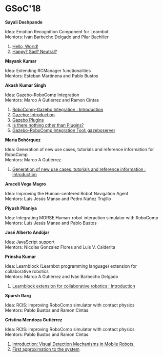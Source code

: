 # GSoC'18

**Sayali Deshpande**

Idea: Emotion Recognition Component for Learnbot  
Mentors: Iván Barbecho Delgado and Pilar Bachiller 

1. [Hello, World!](/web/gsoc/2018/sayali_deshpande/post1)
2. [Happy? Sad? Neutral?](/web/gsoc/2018/sayali_deshpande/post2)

**Mayank Kumar**

Idea: Extending RCManager functionalities  
Mentors: Esteban Martinena and Pablo Bustos  

**Akash Kumar Singh**

Idea: Gazebo-RoboComp Integration  
Mentors: Marco A Gutiérrez and Ramon Cintas  

1. [RoboComp-Gazebo Integration : Introduction](/web/gsoc/2018/akash_kumar_singh/post1)
2. [Gazebo: Introduction](/web/gsoc/2018/akash_kumar_singh/post2)
3. [Gazebo Plugins](/web/gsoc/2018/akash_kumar_singh/post3)
4. [Is there nothing other than Plugins?](/web/gsoc/2018/akash_kumar_singh/post4)
5. [Gazebo-RoboComp Integration Tool: gazeboserver](/web/gsoc/2018/akash_kumar_singh/post5)

**Maria Bohórquez**

Idea: Generation of new use cases, tutorials and reference information for RoboComp  
Mentors: Marco A Gutiérrez  

1. [Generation of new use cases, tutorials and reference information : Introduction](/web/gsoc/2018/maria_bohorquez/post1)

**Araceli Vega Magro**

Idea: Improving the Human-centered Robot Navigation Agent  
Mentors: Luis Jesús Manso and Pedro Núñez Trujillo  

**Piyush Pilaniya**

Idea: Integrating MORSE Human-robot interaction simulator with RoboComp  
Mentors: Luis Jesús Manso and Pablo Bustos  

**José Alberto Andújar**

Idea: JavaScript support  
Mentors: Nicolas Gonzalez Flores and Luis V. Calderita  

**Prinshu Kumar**

Idea: Learnblock (Learnbot programming language) extension for collaborative robotics  
Mentors: Marco A Gutiérrez and Iván Barbecho Delgado  

1. [Learnblock extension for collaborative robotics : Introduction](/web/gsoc/2018/prinshu_kumar/post1)

**Sparsh Garg**

Idea: RCIS: improving RoboComp simulator with contact physics  
Mentors: Pablo Bustos and Ramon Cintas  

**Cristina Mendoza Gutiérrez**

Idea: RCIS: improving RoboComp simulator with contact physics  
Mentors: Pablo Bustos and Ramon Cintas  

1. [Introduction: Visual Detection Mechanisms in Mobile Robots.](web/gsoc/2018/cristina_mg/index.md)
2. [First approximation to the system](web/gsoc/2018/cristina_mg/post2.md)
